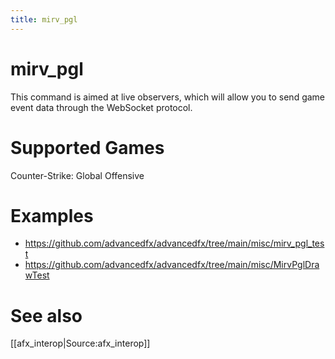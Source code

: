 ```yaml
---
title: mirv_pgl
---
```


# mirv_pgl

This command is aimed at live observers, which will allow you to send game event data through the WebSocket protocol.

# Supported Games

Counter-Strike: Global Offensive

# Examples

- https://github.com/advancedfx/advancedfx/tree/main/misc/mirv_pgl_test
- https://github.com/advancedfx/advancedfx/tree/main/misc/MirvPglDrawTest

# See also

[[afx_interop|Source:afx_interop]]